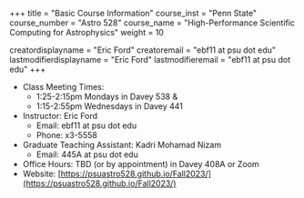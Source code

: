 +++
title = "Basic Course Information"
course_inst = "Penn State"
course_number = "Astro 528"
course_name = "High-Performance Scientific Computing for Astrophysics"
weight = 10

creatordisplayname = "Eric Ford"
creatoremail = "ebf11 at psu dot edu"
lastmodifierdisplayname = "Eric Ford"
lastmodifieremail = "ebf11 at psu dot edu"
+++

- Class Meeting Times: 
   - 1:25-2:15pm Mondays in Davey 538 &amp;
   - 1:15-2:55pm Wednesdays in Davey 441
- Instructor: Eric Ford
   - Email: ebf11 at psu dot edu
   - Phone: x3-5558 
- Graduate Teaching Assistant: Kadri Mohamad Nizam
   - Email: 445A at psu dot edu
- Office Hours: TBD (or by appointment) in Davey 408A or Zoom
- Website: [https://psuastro528.github.io/Fall2023/](https://psuastro528.github.io/Fall2023/)

